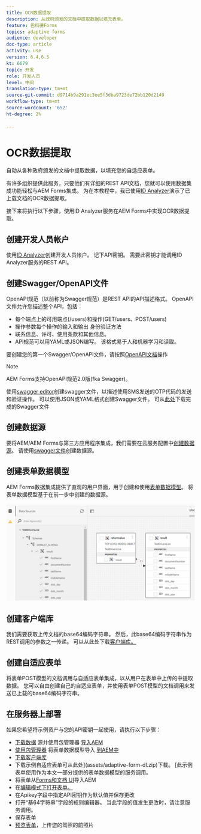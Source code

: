 ```yaml
---
title: OCR数据提取
description: 从政府颁发的文档中提取数据以填充表单。
feature: 巴科德Forms
topics: adaptive forms
audience: developer
doc-type: article
activity: use
version: 6.4,6.5
kt: 6679
topic: 开发
role: 开发人员
level: 中间
translation-type: tm+mt
source-git-commit: d9714b9a291ec3ee5f3dba9723de72bb120d2149
workflow-type: tm+mt
source-wordcount: '652'
ht-degree: 2%

---
```




# OCR数据提取

自动从各种政府颁发的文档中提取数据，以填充您的自适应表单。

有许多组织提供此服务，只要他们有详细的REST API文档，您就可以使用数据集成功能轻松与AEM Forms集成。 为在本教程中，我已使用[ID Analyzer](https://www.idanalyzer.com/)演示了已上载文档的OCR数据提取。

接下来将执行以下步骤，使用ID Analyzer服务在AEM Forms中实现OCR数据提取。

## 创建开发人员帐户

使用[ID Analyzer](https://portal.idanalyzer.com/signin.html)创建开发人员帐户。 记下API密钥。 需要此密钥才能调用ID Analyzer服务的REST API。

## 创建Swagger/OpenAPI文件

OpenAPI规范（以前称为Swagger规范）是REST API的API描述格式。 OpenAPI文件允许您描述整个API，包括：

* 每个端点上的可用端点(/users)和操作(GET/users、POST/users)
* 操作参数每个操作的输入和输出
身份验证方法
* 联系信息、许可、使用条款和其他信息。
* API规范可以用YAML或JSON编写。 该格式易于人和机器学习和读取。

要创建您的第一个Swagger/OpenAPI文件，请按照[OpenAPI文档](https://swagger.io/docs/specification/2-0/basic-structure/)操作

>[!NOTE]
> AEM Forms支持OpenAPI规范2.0版(fka Swagger)。

使用[swagger editor](https://editor.swagger.io/)创建swagger文件，以描述使用SMS发送的OTP代码的发送和验证操作。 可以使用JSON或YAML格式创建Swagger文件。 可从[此处](assets/drivers-license-swagger.zip)下载完成的Swagger文件

## 创建数据源

要将AEM/AEM Forms与第三方应用程序集成，我们需要在云服务配置中[创建数据源](https://docs.adobe.com/content/help/en/experience-manager-learn/forms/ic-web-channel-tutorial/parttwo.html)。 请使用[swagger文件](assets/drivers-license-swagger.zip)创建数据源。

## 创建表单数据模型

AEM Forms数据集成提供了直观的用户界面，用于创建和使用[表单数据模型](https://docs.adobe.com/content/help/en/experience-manager-65/forms/form-data-model/create-form-data-models.html)。 将表单数据模型基于在前一步中创建的数据源。

![fdm](assets/test-dl-fdm.PNG)

## 创建客户端库

我们需要获取上传文档的base64编码字符串。 然后，此base64编码字符串作为REST调用的参数之一传递。
可以从此处下载[客户端库。](assets/drivers-license-client-lib.zip)

## 创建自适应表单

将表单POST模型的文档调用与自适应表单集成，以从用户在表单中上传的中提取数据。 您可以自由创建自己的自适应表单，并使用表单POST模型的文档调用来发送已上载的base64编码字符串。

## 在服务器上部署

如果您希望将示例资产与您的API密钥一起使用，请执行以下步骤：

* [下载数据](assets/drivers-license-source.zip) 源并使用包管理器 [导入AEM](http://localhost:4502/crx/packmgr/index.jsp)
* [使用包管理器](assets/drivers-license-fdm.zip) 将表单数据模型导入 [到AEM中](http://localhost:4502/crx/packmgr/index.jsp)
* [下载客户端库](assets/drivers-license-client-lib.zip)
* 下载示例自适应表单可从此处](assets/adaptive-form-dl.zip)下载。 [此示例表单使用作为本文一部分提供的表单数据模型的服务调用。
* 将表单从[Forms和文档 UI](http://localhost:4502/aem/forms.html/content/dam/formsanddocuments)导入AEM
* 在[编辑模式下打开表单。](http://localhost:4502/editor.html/content/forms/af/driverslicenseandpassport.html)
* 在Apikey字段中指定API密钥作为默认值并保存更改
* 打开“基64字符串”字段的规则编辑器。 当此字段的值发生更改时，请注意服务调用。
* 保存表单
* [预览表单](http://localhost:4502/content/dam/formsanddocuments/driverslicenseandpassport/jcr:content?wcmmode=disabled)，上传您的驾照的前照片


